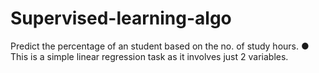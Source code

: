 # Supervised-learning-algo
Predict the percentage of an student based on the no. of study hours. ● This is a simple linear regression task as it involves just 2 variables.
